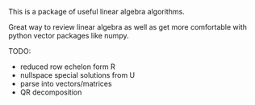 This is a package of useful linear algebra algorithms. 

Great way to review linear algebra as well as get more comfortable with python vector packages like numpy.  


TODO:

* reduced row echelon form R
* nullspace special solutions from U
* parse into vectors/matrices
* QR decomposition
